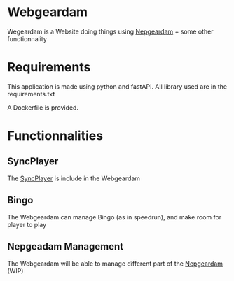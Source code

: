 # Webgeardam

Wegeardam is a Website doing things using [Nepgeardam](https://github.com/Nepley/Nepgeardam) + some other functionnality

# Requirements

This application is made using python and fastAPI.
All library used are in the requirements.txt

A Dockerfile is provided.

# Functionnalities

## SyncPlayer

The [SyncPlayer](https://github.com/Nepley/SyncPlayer) is include in the Webgeardam

## Bingo

The Webgeardam can manage Bingo (as in speedrun), and make room for player to play

## Nepgeadam Management

The Webgeardam will be able to manage different part of the [Nepgeardam](https://github.com/Nepley/Nepgeardam) (WIP)
